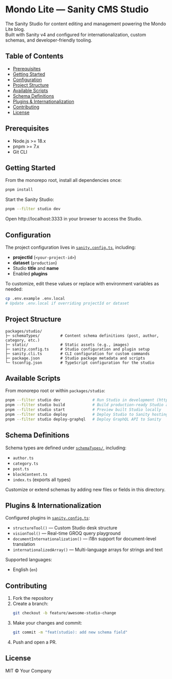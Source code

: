 # Mondo Lite — Sanity CMS Studio

The Sanity Studio for content editing and management powering the Mondo Lite blog.  
Built with Sanity v4 and configured for internationalization, custom schemas, and developer-friendly tooling.

## Table of Contents
- [Prerequisites](#prerequisites)
- [Getting Started](#getting-started)
- [Configuration](#configuration)
- [Project Structure](#project-structure)
- [Available Scripts](#available-scripts)
- [Schema Definitions](#schema-definitions)
- [Plugins & Internationalization](#plugins--internationalization)
- [Contributing](#contributing)
- [License](#license)

## Prerequisites
- Node.js >= 18.x  
- pnpm >= 7.x  
- Git CLI

## Getting Started
From the monorepo root, install all dependencies once:
```bash
pnpm install
```
Start the Sanity Studio:
```bash
pnpm --filter studio dev
```
Open http://localhost:3333 in your browser to access the Studio.

## Configuration
The project configuration lives in [`sanity.config.ts`](packages/studio/sanity.config.ts:1), including:
- **projectId** (`<your-project-id>`)  
- **dataset** (`production`)  
- Studio **title** and **name**  
- Enabled **plugins**

To customize, edit these values or replace with environment variables as needed:
```bash
cp .env.example .env.local
# Update .env.local if overriding projectId or dataset
```

## Project Structure
```
packages/studio/
├─ schemaTypes/         # Content schema definitions (post, author, category, etc.)
├─ static/              # Static assets (e.g., images)
├─ sanity.config.ts     # Studio configuration and plugin setup
├─ sanity.cli.ts        # CLI configuration for custom commands
├─ package.json         # Studio package metadata and scripts
└─ tsconfig.json        # TypeScript configuration for the studio
```

## Available Scripts
From monorepo root or within `packages/studio`:

```bash
pnpm --filter studio dev              # Run Studio in development (http://localhost:3333)
pnpm --filter studio build            # Build production-ready Studio assets
pnpm --filter studio start            # Preview built Studio locally
pnpm --filter studio deploy           # Deploy Studio to Sanity hosting
pnpm --filter studio deploy-graphql   # Deploy GraphQL API to Sanity
```

## Schema Definitions
Schema types are defined under [`schemaTypes/`](packages/studio/schemaTypes:1), including:
- `author.ts`  
- `category.ts`  
- `post.ts`  
- `blockContent.ts`  
- `index.ts` (exports all types)

Customize or extend schemas by adding new files or fields in this directory.

## Plugins & Internationalization
Configured plugins in [`sanity.config.ts`](packages/studio/sanity.config.ts:1):
- `structureTool()` — Custom Studio desk structure  
- `visionTool()` — Real-time GROQ query playground  
- `documentInternationalization()` — i18n support for document-level translation  
- `internationalizedArray()` — Multi-language arrays for strings and text  

Supported languages:
- English (`en`)

## Contributing
1. Fork the repository  
2. Create a branch:  
   ```bash
   git checkout -b feature/awesome-studio-change
   ```  
3. Make your changes and commit:  
   ```bash
   git commit -m "feat(studio): add new schema field"
   ```  
4. Push and open a PR.

## License
MIT © Your Company
